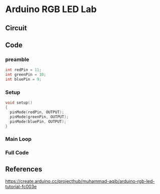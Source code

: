 # Arduino RGB LED Lab

## Circuit

## Code

### preamble

```C
int redPin = 11;
int greenPin = 10;
int bluePin = 9;
```

### Setup

```C
void setup()
{
  pinMode(redPin, OUTPUT);
  pinMode(greenPin, OUTPUT);
  pinMode(bluePin, OUTPUT);  
}

```

### Main Loop

### Full Code

## References
https://create.arduino.cc/projecthub/muhammad-aqib/arduino-rgb-led-tutorial-fc003e


